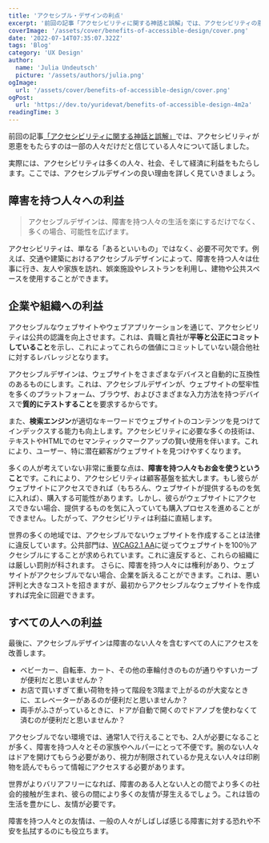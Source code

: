 ```yaml
---
title: 'アクセシブル・デザインの利点'
excerpt: '前回の記事「アクセシビリティに関する神話と誤解」では、アクセシビリティの恩恵を受けるのは一部の人だけだと人々が考えていることについてお話ししました。実際のところ、アクセシビリティは幅広い人々、社会、経済に恩恵をもたらします。。。'
coverImage: '/assets/cover/benefits-of-accessible-design/cover.png'
date: '2022-07-14T07:35:07.322Z'
tags: 'Blog'
category: 'UX Design'
author:
  name: 'Julia Undeutsch'
  picture: '/assets/authors/julia.png'
ogImage:
  url: '/assets/cover/benefits-of-accessible-design/cover.png'
ogPost:
  url: 'https://dev.to/yuridevat/benefits-of-accessible-design-4m2a'
readingTime: 3
---
```


前回の記事[「アクセシビリティに関する神話と誤解」](https://www-accessibilityfirst.at/ja/posts/myths-and-misconceptions-about-accessibility)では、アクセシビリティが恩恵をもたらすのは一部の人々だけだと信じている人々について話しました。

実際には、アクセシビリティは多くの人々、社会、そして経済に利益をもたらします。ここでは、アクセシブルデザインの良い理由を詳しく見ていきましょう。

## 障害を持つ人々への利益

> アクセシブルデザインは、障害を持つ人々の生活を楽にするだけでなく、多くの場合、可能性を広げます。

アクセシビリティは、単なる「あるといいもの」ではなく、必要不可欠です。例えば、交通や建築におけるアクセシブルデザインによって、障害を持つ人々は仕事に行き、友人や家族を訪れ、娯楽施設やレストランを利用し、建物や公共スペースを使用することができます。

## 企業や組織への利益

アクセシブルなウェブサイトやウェブアプリケーションを通じて、アクセシビリティは公共の認識を向上させます。これは、貴職と貴社が**平等と公正にコミットしていること**を示し、これによってこれらの価値にコミットしていない競合他社に対するレバレッジとなります。

アクセシブルデザインは、ウェブサイトをさまざまなデバイスと自動的に互換性のあるものにします。これは、アクセシブルデザインが、ウェブサイトの堅牢性を多くのプラットフォーム、ブラウザ、およびさまざまな入力方法を持つデバイスで**質的にテストすること**を要求するからです。

また、**検索エンジン**が適切なキーワードでウェブサイトのコンテンツを見つけてインデックスする能力も向上します。アクセシビリティに必要な多くの技術は、テキストやHTMLでのセマンティックマークアップの賢い使用を伴います。これにより、ユーザー、特に潜在顧客がウェブサイトを見つけやすくなります。

多くの人が考えていない非常に重要な点は、**障害を持つ人々もお金を使うということ**です。これにより、アクセシビリティは顧客基盤を拡大します。もし彼らがウェブサイトにアクセスできれば（もちろん、ウェブサイトが提供するものを気に入れば）、購入する可能性があります。しかし、彼らがウェブサイトにアクセスできない場合、提供するものを気に入っていても購入プロセスを進めることができません。したがって、アクセシビリティは利益に直結します。

世界の多くの地域では、アクセシブルでないウェブサイトを作成することは法律に違反しています。公共部門は、[WCAG2.1 AA](https://www.w3.org/WAI/standards-guidelines/wcag/glance/)に従ってウェブサイトを100％アクセシブルにすることが求められています。これに違反すると、これらの組織には厳しい罰則が科されます。
さらに、障害を持つ人々には権利があり、ウェブサイトがアクセシブルでない場合、企業を訴えることができます。これは、悪い評判と大きなコストを招きますが、最初からアクセシブルなウェブサイトを作成すれば完全に回避できます。

## すべての人への利益

最後に、アクセシブルデザインは障害のない人々を含むすべての人にアクセスを改善します。

- ベビーカー、自転車、カート、その他の車輪付きのものが通りやすいカーブが便利だと思いませんか？
- お店で買いすぎて重い荷物を持って階段を3階まで上がるのが大変なときに、エレベーターがあるのが便利だと思いませんか？
- 両手がふさがっているときに、ドアが自動で開くのでドアノブを使わなくて済むのが便利だと思いませんか？

アクセシブルでない環境では、通常1人で行えることでも、2人が必要になることが多く、障害を持つ人々とその家族やヘルパーにとって不便です。腕のない人々はドアを開けてもらう必要があり、視力が制限されているか見えない人々は印刷物を読んでもらって情報にアクセスする必要があります。

世界がよりバリアフリーになれば、障害のある人とない人との間でより多くの社会的接触が生まれ、彼らの間により多くの友情が芽生えるでしょう。これは皆の生活を豊かにし、友情が必要です。

障害を持つ人々との友情は、一般の人々がしばしば感じる障害に対する恐れや不安を払拭するのにも役立ちます。
